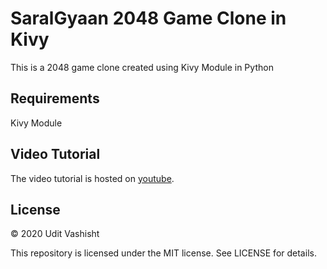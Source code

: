 # SaralGyaan 2048 Game Clone in Kivy

This is a 2048 game clone created using Kivy Module in Python

## Requirements
Kivy Module

## Video Tutorial

The video tutorial is hosted on [youtube](https://youtu.be/6SXBwHyi1tU).

## License
© 2020 Udit Vashisht

This repository is licensed under the MIT license. See LICENSE for details.
